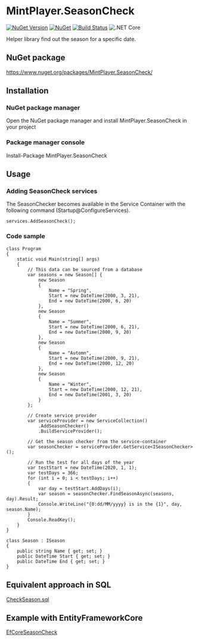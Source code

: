 # MintPlayer.SeasonCheck
[![NuGet Version](https://img.shields.io/nuget/v/MintPlayer.SeasonCheck.svg?style=flat)](https://www.nuget.org/packages/MintPlayer.SeasonCheck)
[![NuGet](https://img.shields.io/nuget/dt/MintPlayer.SeasonCheck.svg?style=flat)](https://www.nuget.org/packages/MintPlayer.SeasonCheck)
[![Build Status](https://travis-ci.org/MintPlayer/MintPlayer.SeasonCheck.svg?branch=master)](https://travis-ci.org/MintPlayer/MintPlayer.SeasonCheck)
![.NET Core](https://github.com/MintPlayer/MintPlayer.SeasonCheck/workflows/.NET%20Core/badge.svg)

Helper library find out the season for a specific date.
## NuGet package
https://www.nuget.org/packages/MintPlayer.SeasonCheck/
## Installation
### NuGet package manager
Open the NuGet package manager and install MintPlayer.SeasonCheck in your project
### Package manager console
Install-Package MintPlayer.SeasonCheck
## Usage
### Adding SeasonCheck services
The SeasonChecker becomes available in the Service Container with the following command (Startup@ConfigureServices).

    services.AddSeasonCheck();

### Code sample

    class Program
    {
        static void Main(string[] args)
        {
            // This data can be sourced from a database
            var seasons = new Season[] {
                new Season
                {
                    Name = "Spring",
                    Start = new DateTime(2000, 3, 21),
                    End = new DateTime(2000, 6, 20)
                },
                new Season
                {
                    Name = "Summer",
                    Start = new DateTime(2000, 6, 21),
                    End = new DateTime(2000, 9, 20)
                },
                new Season
                {
                    Name = "Automn",
                    Start = new DateTime(2000, 9, 21),
                    End = new DateTime(2000, 12, 20)
                },
                new Season
                {
                    Name = "Winter",
                    Start = new DateTime(2000, 12, 21),
                    End = new DateTime(2001, 3, 20)
                }
            };

            // Create service provider
            var serviceProvider = new ServiceCollection()
                .AddSeasonChecker()
                .BuildServiceProvider();

            // Get the season checker from the service-container
            var seasonChecker = serviceProvider.GetService<ISeasonChecker>();

            // Run the test for all days of the year
            var testStart = new DateTime(2020, 1, 1);
            var testDays = 366;
            for (int i = 0; i < testDays; i++)
            {
                var day = testStart.AddDays(i);
                var season = seasonChecker.FindSeasonAsync(seasons, day).Result;
                Console.WriteLine("{0:dd/MM/yyyy} is in the {1}", day, season.Name);
            }
            Console.ReadKey();
        }
    }

    class Season : ISeason
    {
        public string Name { get; set; }
        public DateTime Start { get; set; }
        public DateTime End { get; set; }
    }

## Equivalent approach in SQL

[CheckSeason.sql](https://github.com/MintPlayer/MintPlayer.SeasonCheck/blob/master/MintPlayer.SeasonCheck/CheckSeason.sql)

## Example with EntityFrameworkCore

[EfCoreSeasonCheck](https://github.com/PieterjanDeClippel/EfCoreSeasonCheck)
